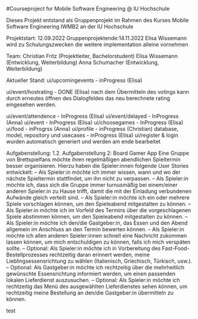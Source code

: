 #Courseproject for Mobile Software Engineering @ IU Hochschule

Dieses Projekt entstand als Gruppenprojekt im Rahmen des Kurses Mobile Software Engineering IWMB2 an der IU Hochschule

Projektstart: 12.09.2022 
Gruppenprojektende:14.11.2022
Elisa Wissemann wird zu Schulungszwecken die weitere implementation alleine vornehmen

Team:
Christian Fritz (Projektleiter, Bachelorstudent)
Elisa Wissemann (Entwicklung, Weiterbildung)
Anna Schumacher (Entwicklung, Weiterbildung)



Aktueller Stand:
ui/upcomingevents - inProgress (Elisa)

ui/event/hostrating - DONE (Elisa)
nach dem Übermitteln des votings kann durch erneutes öffnen des Dialogfeldes das neu berechnete rating eingesehen werden.

ui/event/attendence - InProgress (Elisa)
ui/event/delayed - InProgress (Anna)
ui/event - InProgress (Elisa)
ui/choosegames - InProgress (Elisa)
ui/food - inProgrss (Anna)
ui/profile - inProgress (Christian)
database, model, repository und usecases - inProgress (Elisa)
ui/register & login wurden automatisch generiert und werden am ende bearbeitet

Aufgabenstellung:
1.2. Aufgabenstellung 2: Board Gamer App
Eine Gruppe von Brettspielfans möchte ihren regelmäßigen abendlichen Spieltermin besser organisieren. Hierzu
haben die Spieler:innen folgende User Stories entwickelt:
– Als Spieler:in möchte ich immer wissen, wann und wo der nächste Spieltermin stattfindet, um ihn nicht
zu verpassen.
– Als Spieler:in möchte ich, dass sich die Gruppe immer turnusmäßig bei einem/einer anderen Spieler:in
zu Hause trifft, damit die mit der Einladung verbundenen Aufwände gleich verteilt sind.
– Als Spieler:in möchte ich ein oder mehrere Spiele vorschlagen können, um den Spieleabend mitgestalten
zu können.
– Als Spieler:in möchte ich im Vorfeld des Termins über die vorgeschlagenen Spiele abstimmen können,
um den Spieleabend mitgestalten zu können.
– Als Spieler:in möchte ich den/die Gastgeber:in, das Essen und den Abend allgemein im Anschluss an den
Termin bewerten können.
– Als Spieler:in möchte ich allen anderen Spieler:innen schnell eine Nachricht zukommen lassen können,
um mich entschuldigen zu können, falls ich mich verspäten sollte.
– Optional: Als Spieler:in möchte ich in Vorbereitung des Fast-Food-Bestellprozesses rechtzeitig daran
erinnert werden, meine Lieblingsessensrichtung zu wählen (Italienisch, Griechisch, Türkisch, usw.).
– Optional: Als Gastgeber:in möchte ich rechtzeitig über die mehrheitlich gewünschte Essensrichtung
informiert werden, um einen passenden lokalen Lieferdienst auszusuchen.
– Optional: Als Spieler:in möchte ich rechtzeitig das Menü des ausgewählten Lieferdienstes sehen können,
um rechtzeitig meine Bestellung an den/die Gastgeber:in übermitteln zu können.

test